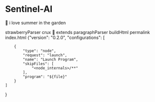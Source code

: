 
# Sentinel-AI
🍓 i love summer in the garden



strawberryParser
 crux 🍓
 extends paragraphParser
buildHtml
permalink index.html
        {"version": "0.2.0",
    "configurations": [
        


        {
            "type": "node",
            "request": "launch",
            "name": "Launch Program",
            "skipFiles": [
                "<node_internals>/**"
            ],
            "program": "${file}"
        }
    ]
}

